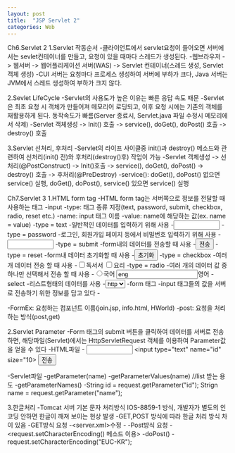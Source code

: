 ```yaml
---
layout: post
title:  "JSP Servlet 2"
categories: Web
---
```


Ch6.Servlet 2
1.Servlet 작동순서
-클라이언트에서 servlet요청이 들어오면 서버에서는 sevlet컨테이너를 만들고, 요청이 있을 때마다 스레드가 생성된다.
-웹브라우저 -> 웹서버 -> 웹어플리케이션 서버(WAS) -> Servlet 컨테이너(스레드 생성, Servlet 객체 생성)
-CUI 서버는 요청마다 프로세스 생성하여 서버에 부하가 크다, Java 서버는 JVM에서 스레드 생성하여 부하가 크지 않다.

2.Sevlet LifeCycle
-Servlet의 사용도가 높은 이유는 빠른 응답 속도 때문
-Servlet은 최초 요청 시 객체가 만들어져 메모리어 로딩되고, 이후 요청 시에는 기존의 객체를 재활용하게 된다. 동작속도가 빠름(Server 종료시, Servlet.java 파일 수정시 메모리에서 삭제)
-Servlet 객체생성 -> Init() 호출 -> service(), doGet(), doPost() 호출 -> destroy() 호출

3.Servlet 선처리, 후처리
-Servlet의 라이프 사이클중 init()과 destroy() 메소드와 관련하여 선처리(init() 전)와 후처리(destroy()후) 작업이 가능
-Servlet 객체생성 -> 선처리(@PostConstruct) -> Init()호출 -> service(), doGet(), doPost() -> destroy() 호출 -> 후처리(@PreDestroy)
-service(): doGet(), doPost() 없으면 service() 실행, doGet(), doPost(), service() 있으면 service() 실행

Ch7.Servlet 3
1.HTML form tag
-HTML form tag는 서버쪽으로 정보를 전달할 때 사용하는 태그
-input
	-type: 태그 종류 지정(text, password, submit, checkbox, radio, reset etc.)
	-name: input 태그 이름
	-value: name에 해당하는 값(ex. name = value)
-type = text
	-일반적인 데이터를 입력하기 위해 사용
	-<input type="text" name="name" size="10">
-type = password
	-로그인, 회원가입 페이지 등에서 비밀번호 입력하기 위해 사용
	-<input type="password" name="password" size="10">
-type = submit
	-form내의 데이터를 전송할 때 사용
	-<input type="submit" value="전송">
-type = reset
	-form내 데이터 초기화할 때 사용
	-<input type="reset" value="초기화">
-type = checkbox
	-여러개 데이터 전송 할 때 사용
	-<input type="checkbox" name="hobby" value="read">독서서
	 <input type="checkbox" name="hobby" value="cook">요리
-type = radio
	-여러 개의 데이터 값 중 하나만 선택해서 전송 할 때 사용
	-<input type="radio" name="major" value="kor">국어
	 <input tpye="radio" name="major" value="eng">영어
-select
	-리스트형태의 데이터를 사용
	-<select name="protocol">
		<option value="http">http</option>
		<option value="ftp">ftp</option>
	 </select>
-form 태그
	-input 태그들의 값을 서버로 전송하기 위한 정보를 담고 있다
	-<form action="FormEx" method="post">
	-FormEx: 요청하는 컴포넌트 이름(join.jsp, info.html, HWorld)
	-post: 요청을 처리하는 방식(post,get)

2.Servlet Parameter
-Form 태그의 submit 버튼을 클릭하여 데이터를 서버로 전송하면, 해당파일(Servlet)에서는 HttpServletRequest 객체를 이용하여 Parameter값을 얻을 수 있다
-HTML파일
	-<form action="FormEx" method="post">
		<input type="text" name="name" size="10">
		<input type="text" name="id" size="10>
		<input type="submit" value="전송">
	 </form>
-Servlet파일
	-getParameter(name)
	-getParameterValues(name) //list 받는 용도
	-getParameterNames()
	-String id = request.getParameter("id");
	 Strign name = request.getParameter("name");
	
3.한글처리
-Tomcat 서버 기본 문자 처리방식 IOS-8859-1 방식, 개발자가 별도의 인코딩 안하면 한글이 깨져 보이는 현상 발생
-GET,POST 방식에 따라 한글 처리 방식 차이 있음
-GET방식 요청
	-<server.xml>수정
	-<Connector URIEncoding="EUC-KR">
-Post방식 요청
	-<request.setCharacterEncoding() 메소드 이용>
	-doPost()
		-request.setCharacterEncoding("EUC-KR");

